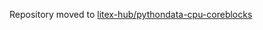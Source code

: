 Repository moved to [litex-hub/pythondata-cpu-coreblocks](https://github.com/litex-hub/pythondata-cpu-coreblocks)
